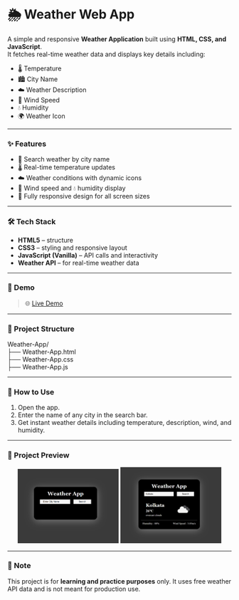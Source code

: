 # 🌦️ Weather Web App

A simple and responsive **Weather Application** built using **HTML, CSS, and JavaScript**.  
It fetches real-time weather data and displays key details including:

- 🌡️ Temperature  
- 🏙️ City Name  
- ☁️ Weather Description  
- 💨 Wind Speed  
- 💧 Humidity  
- 🌍 Weather Icon  

---

### ✨ Features

- 🔎 Search weather by city name  
- 🌡️ Real-time temperature updates  
- ☁️ Weather conditions with dynamic icons  
- 💨 Wind speed and 💧 humidity display  
- 📱 Fully responsive design for all screen sizes  

---

### 🛠️ Tech Stack

- **HTML5** – structure  
- **CSS3** – styling and responsive layout  
- **JavaScript (Vanilla)** – API calls and interactivity  
- **Weather API** – for real-time weather data  

---

### 📸 Demo

> 🌐 [Live Demo](https://vidushi-coder.github.io/Weather-WebApp/Weather-App.html)  

---

### 📂 Project Structure

Weather-App/  
├── Weather-App.html  
├── Weather-App.css  
├── Weather-App.js  

---

### 🚀 How to Use

1. Open the app.  
2. Enter the name of any city in the search bar.  
3. Get instant weather details including temperature, description, wind, and humidity.  

---

### 📸 Project Preview

<p align="center">
  <img src="ss1.png" alt="Screenshot 1" width="45%" />
  <img src="ss2.png" alt="Screenshot 2" width="45%" />
</p>

---

### 📌 Note

This project is for **learning and practice purposes** only. It uses free weather API data and is not meant for production use.
